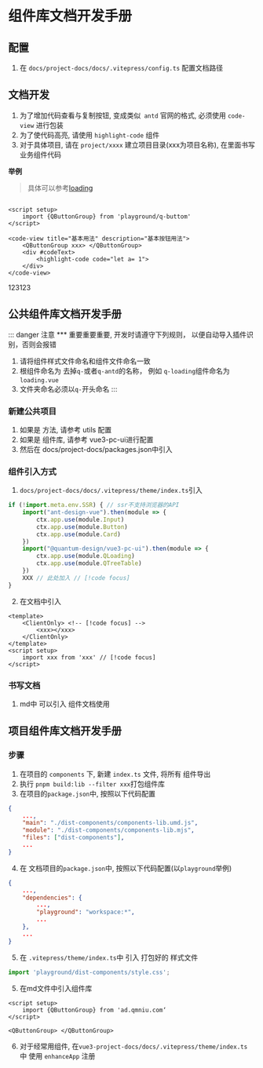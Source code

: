 # 组件库文档开发手册

## 配置
1. 在 `docs/project-docs/docs/.vitepress/config.ts` 配置文档路径

## 文档开发

1. 为了增加代码查看与复制按钮, 变成类似` antd` 官网的格式, 必须使用 `code-view` 进行包装
2. 为了使代码高亮, 请使用 `highlight-code` 组件
3. 对于具体项目, 请在 `project/xxxx` 建立项目目录(xxx为项目名称), 在里面书写 业务组件代码

**举例**
> 具体可以参考[loading](/packages/vue3-pc-ui/q-loading)

```vue

<script setup>
    import {QButtonGroup} from 'playground/q-buttom'
</script>

<code-view title="基本用法" description="基本按钮用法">
    <QButtonGroup xxx> </QButtonGroup>
    <div #codeText>
        <highlight-code code="let a= 1">
    </div>
</code-view>

```



<code-view title="基本用法" description="基本按钮用法">
    <div xxx>123123 </div>
    <template #codeText>
        <highlight-code code="let a= 1"/>
    </template>
</code-view>

## 公共组件库文档开发手册

::: danger 注意
*** 重要重要重要, 开发时请遵守下列规则， 以便自动导入插件识别，否则会报错
1. 请将组件样式文件命名和组件文件命名一致
2. 根组件命名为 去掉`q-`或者`q-antd`的名称， 例如 `q-loading`组件命名为`loading.vue`
3. 文件夹命名必须以`q-`开头命名
:::

### 新建公共项目
1. 如果是 方法, 请参考 utils 配置
2. 如果是 组件库, 请参考 vue3-pc-ui进行配置
3. 然后在 docs/project-docs/packages.json中引入

### 组件引入方式
1. `docs/project-docs/docs/.vitepress/theme/index.ts`引入
```js
if (!import.meta.env.SSR) { // ssr不支持浏览器的API
    import("ant-design-vue").then(module => {
        ctx.app.use(module.Input)
        ctx.app.use(module.Button)
        ctx.app.use(module.Card)
    })
    import("@quantum-design/vue3-pc-ui").then(module => {
        ctx.app.use(module.QLoading)
        ctx.app.use(module.QTreeTable)
    })
    XXX // 此处加入 // [!code focus]
}
```
2. 在文档中引入
```vue
<template>
    <ClientOnly> <!-- [!code focus] -->
        <xxx></xxx>
    </ClientOnly>
</template>
<script setup>
    import xxx from 'xxx' // [!code focus]
</script>
```

### 书写文档
1. md中 可以引入 组件文档使用

## 项目组件库文档开发手册
### 步骤
1. 在项目的 `components` 下, 新建 `index.ts` 文件, 将所有 组件导出
2. 执行 `pnpm build:lib --filter xxx`打包组件库
3. 在项目的`package.json`中, 按照以下代码配置
```json
{
    ...,
    "main": "./dist-components/components-lib.umd.js",
    "module": "./dist-components/components-lib.mjs",
    "files": ["dist-components"],
    ...
}
```
4. 在 文档项目的`package.json`中, 按照以下代码配置(以`playground`举例)
```json
{
    ...,
    "dependencies": {
        ...,
        "playground": "workspace:*",
        ...
    },
    ...
}
```
5. 在 `.vitepress/theme/index.ts`中 引入 打包好的 样式文件
```js
import 'playground/dist-components/style.css';
```
5. 在md文件中引入组件库
```vue
<script setup>
    import {QButtonGroup} from 'ad.qmniu.com‘
</script>

<QButtonGroup> </QButtonGroup>

```

6. 对于经常用组件, 在`vue3-project-docs/docs/.vitepress/theme/index.ts` 中 使用 `enhanceApp` 注册
